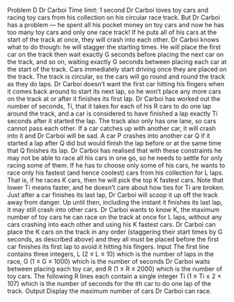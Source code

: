 Problem D
Dr Carboi
Time limit: 1 second
Dr Carboi loves toy cars and racing toy cars from his collection on his circular race track. But Dr Carboi has a
problem — he spent all his pocket money on toy cars and now he has too many toy cars and only one race track!
If he puts all of his cars at the start of the track at once, they will
crash into each other. Dr Carboi knows what to do though: he will
stagger the starting times. He will place the first car on the track then
wait exactly G seconds before placing the next car on the track, and so
on, waiting exactly G seconds between placing each car at the start of
the track. Cars immediately start driving once they are placed on the
track.
The track is circular, so the cars will go round and round the track
as they do laps. Dr Carboi doesn’t want the first car hitting his fingers
when it comes back around to start its next lap, so he won’t place any
more cars on the track at or after it finishes its first lap. Dr Carboi has
worked out the number of seconds, Ti, that it takes for each of his R cars
to do one lap around the track, and a car is considered to have finished
a lap exactly Ti seconds after it started the lap.
The track also only has one lane, so cars cannot pass each other. If
a car catches up with another car, it will crash into it and Dr Carboi will
be sad. A car P crashes into another car Q if it started a lap after Q did but would finish the lap before or at the
same time that Q finishes its lap.
Dr Carboi has realised that with these constraints he may not be able to race all his cars in one go, so he needs
to settle for only racing some of them. If he has to choose only some of his cars, he wants to race only his fastest
(and hence coolest) cars from his collection for L laps. That is, if he races K cars, then he will pick the top K
fastest cars. Note that lower Ti means faster, and he doesn’t care about how ties for Ti are broken.
Just after a car finishes its last lap, Dr Carboi will scoop it up off the track away from danger. Up until then,
including the instant it finishes its last lap, it may still crash into other cars.
Dr Carboi wants to know K, the maximum number of toy cars he can race on the track at once for L laps,
without any cars crashing into each other and using his K fastest cars. Dr Carboi can place the K cars on the track
in any order (staggering their start times by G seconds, as described above) and they all must be placed before the
first car finishes its first lap to avoid it hitting his fingers.
Input
The first line contains three integers, L (2 ≤ L ≤ 10) which is the number of laps in the race, G (1 ≤ G ≤ 1000)
which is the number of seconds Dr Carboi waits between placing each toy car, and R (1 ≤ R ≤ 2000) which is
the number of toy cars.
The following R lines each contain a single integer Ti (1 ≤ Ti ≤ 2 × 107) which is the number of seconds for
the ith car to do one lap of the track.
Output
Display the maximum number of cars Dr Carboi can race.